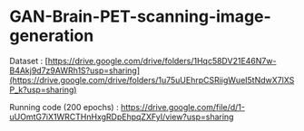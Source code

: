# GAN-Brain-PET-scanning-image-generation

Dataset :
[https://drive.google.com/drive/folders/1Hqc58DV21E46N7w-B4Akj9d7z9AWRh1S?usp=sharing](https://drive.google.com/drive/folders/1u75uUEhrpCSRiigWueI5tNdwX7lXSP_k?usp=sharing)

Running code (200 epochs) :
[https://drive.google.com/file/d/1-uUOmtG7iX1WRCTHnHxgRDpEhpqZXFyI/view?usp=sharing
](https://drive.google.com/file/d/1S5dIy63eokQvcaEcjFtJwvwEoe9GhN1Q/view?usp=sharing)
